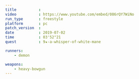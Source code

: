```yaml
---
title          :
video          : https://www.youtube.com/embed/086rQY7WiNo
run_type       : freestyle
platform       : pc
patch_version  : 
date           : 2019-07-02
time           : 03'52"21
quest          : 9★-a-whisper-of-white-mane

runners:
    - demon

weapons:
    - heavy-bowgun
---
```

